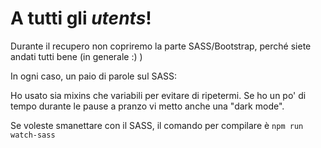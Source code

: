 # A tutti gli _utents_!
Durante il recupero non copriremo la parte SASS/Bootstrap, perché siete andati tutti bene (in generale :) )

In ogni caso, un paio di parole sul SASS: 

Ho usato sia mixins che variabili per evitare di ripetermi. Se ho un po' di tempo durante le pause a pranzo vi metto anche una "dark mode". 

Se voleste smanettare con il SASS, il comando per compilare è `npm run watch-sass`
